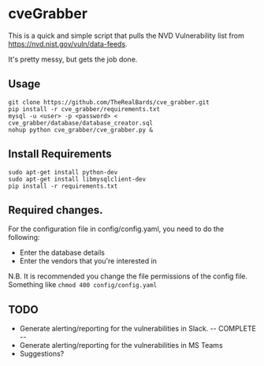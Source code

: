 # cveGrabber

This is a quick and simple script that pulls the NVD Vulnerability list from https://nvd.nist.gov/vuln/data-feeds.

It's pretty messy, but gets the job done.

## Usage
```
git clone https://github.com/TheRealBards/cve_grabber.git
pip install -r cve_grabber/requirements.txt
mysql -u <user> -p <password> < cve_grabber/database/database_creator.sql
nohup python cve_grabber/cve_grabber.py &
```

##  Install Requirements
```
sudo apt-get install python-dev
sudo apt-get install libmysqlclient-dev
pip install -r requirements.txt
```

##  Required changes.

For the configuration file in config/config.yaml, you need to do the following:
- Enter the database details
- Enter the vendors that you're interested in

N.B.
It is recommended you change the file permissions of the config file. Something like `chmod 400 config/config.yaml`

## TODO
- Generate alerting/reporting for the vulnerabilities in Slack.      -- COMPLETE --
- Generate alerting/reporting for the vulnerabilities in MS Teams
- Suggestions?
